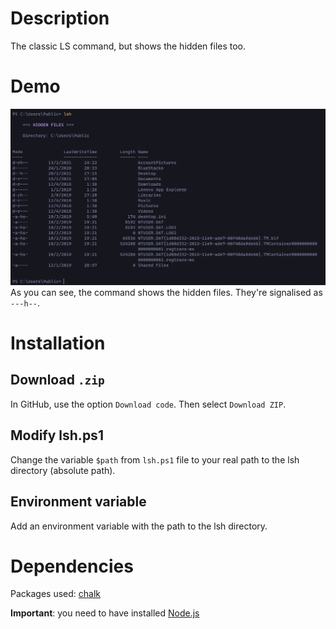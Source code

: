 # Description
The classic LS command, but shows the hidden files too.

# Demo
![demo](./img/Demo.PNG)
As you can see, the command shows the hidden files. They're signalised as `---h--`.

# Installation

## Download `.zip`
In GitHub, use the option `Download code`. Then select `Download ZIP`.

## Modify lsh.ps1
Change the variable `$path` from `lsh.ps1` file to your real path to the lsh directory (absolute path).

## Environment variable
Add an environment variable with the path to the lsh directory.

# Dependencies
Packages used: [chalk](https://www.npmjs.com/package/chalk)

**Important**: you need to have installed [Node.js](https://nodejs.org/en/)
